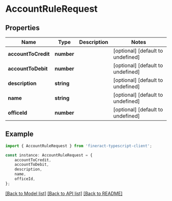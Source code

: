 # AccountRuleRequest


## Properties

Name | Type | Description | Notes
------------ | ------------- | ------------- | -------------
**accountToCredit** | **number** |  | [optional] [default to undefined]
**accountToDebit** | **number** |  | [optional] [default to undefined]
**description** | **string** |  | [optional] [default to undefined]
**name** | **string** |  | [optional] [default to undefined]
**officeId** | **number** |  | [optional] [default to undefined]

## Example

```typescript
import { AccountRuleRequest } from 'fineract-typescript-client';

const instance: AccountRuleRequest = {
    accountToCredit,
    accountToDebit,
    description,
    name,
    officeId,
};
```

[[Back to Model list]](../README.md#documentation-for-models) [[Back to API list]](../README.md#documentation-for-api-endpoints) [[Back to README]](../README.md)
